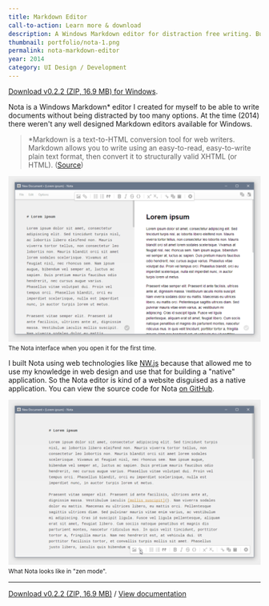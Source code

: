 ```yaml
---
title: Markdown Editor
call-to-action: Learn more & download
description: A Windows Markdown editor for distraction free writing. Built on web technologies.
thumbnail: portfolio/nota-1.png
permalink: nota-markdown-editor
year: 2014
category: UI Design / Development
---
```


[Download v0.2.2 (ZIP, 16.9 MB) for Windows](/download/nota_0.2.2_setup_and_guide.zip).

Nota is a Windows Markdown* editor I created for myself to be able to write documents without being distracted by too many options. At the time (2014) there weren't any well designed Markdown editors available for Windows.

> \*Markdown is a text-to-HTML conversion tool for web writers. Markdown allows you to write using an easy-to-read, easy-to-write plain text format, then convert it to structurally valid XHTML (or HTML). ([Source](https://daringfireball.net/projects/markdown/))

![screenshot 1](/img/portfolio/nota-1.png) <small>The Nota interface when you open it for the first time.</small>

I built Nota using web technologies like [NW.js](https://nwjs.io/) because that allowed me to use my knowledge in web design and use that for building a "native" application. So the Nota editor is kind of a website disguised as a native application. You can view the source code for Nota [on GitHub](https://github.com/steinvc/Nota).

![screenshot 2](/img/portfolio/nota-2.png) <small>What Nota looks like in "zen mode".</small>

---

[Download v0.2.2 (ZIP, 16.9 MB)](/download/nota_0.2.2_setup_and_guide.zip) / [View documentation](/nota-and-gfm-guide.html)
